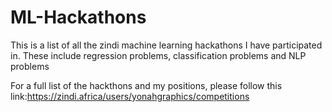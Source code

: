 # ML-Hackathons
This is a list of all the zindi machine learning hackathons I have participated in.
These include regression problems, classification problems and NLP problems

For a full list of the hackthons and my positions, please follow this link:https://zindi.africa/users/yonahgraphics/competitions
